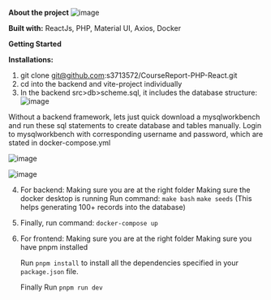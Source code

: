 ****About the project****
![image](https://github.com/user-attachments/assets/69dbef8e-efab-4a29-b65a-047017dbd08a)

**Built with:**
ReactJs,
PHP,
Material UI,
Axios,
Docker

****Getting Started****

**Installations:**
1. git clone git@github.com:s3713572/CourseReport-PHP-React.git
2. cd into the backend and vite-project individually
3. In the backend src>db>scheme.sql, it includes the database structure:
![image](https://github.com/user-attachments/assets/813d2f93-ffa9-4477-a393-fb94ef1c11c8)

Without a backend framework, lets just quick download a mysqlworkbench and run these sql statements to create database and tables manually.
Login to mysqlworkbench with corresponding username and password, which are stated in docker-compose.yml

![image](https://github.com/user-attachments/assets/685d2545-0e0b-42ae-af6d-1e60fe55368b)

![image](https://github.com/user-attachments/assets/628c1d5f-8890-462a-a45d-355f4f1d9d22)



4. For backend:
   Making sure you are at the right folder
   Making sure the docker desktop is running
   Run command: `make bash`
                `make seeds`
   (This helps generating 100+ records into the database)
6. Finally, run command:
   `docker-compose up`

7. For frontend:
   Making sure you are at the right folder
   Making sure you have pnpm installed

   Run `pnpm install` to install all the dependencies specified in your `package.json` file.

   Finally Run `pnpm run dev`
